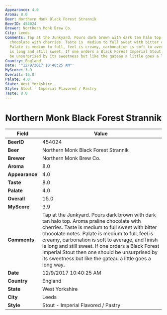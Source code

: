 ```yaml
---
Appearance: 4.0
Aroma: 8.0
Beer: Northern Monk Black Forest Strannik
BeerID: 454024
Brewer: Northern Monk Brew Co.
City: Leeds
Comments: Tap at the Junkyard. Pours dark brown with dark tan halo top. Aroma praline
  chocolate with cherries. Taste is  medium to full sweet with bitter chocolate notes.
  Palate is medium to full, feel is creamy, carbonation is soft to average, and finish
  is long and still sweet. If one orders a Black Forest Imperial Stout then one should
  be unsurprised by its sweetness but like the gateau a little goes a long way.
Country: England
Date: '"12/9/2017 10:40:25 AM"'
MyScore: 3.9
Overall: 15.0
Palate: 4.0
State: West Yorkshire
Style: Stout - Imperial Flavored / Pastry
Taste: 8.0
---
```


# Northern Monk Black Forest Strannik

| Field         | Value |
|---------------|-------|
| **BeerID** | 454024 |
| **Beer** | Northern Monk Black Forest Strannik |
| **Brewer** | Northern Monk Brew Co. |
| **Aroma** | 8.0 |
| **Appearance** | 4.0 |
| **Taste** | 8.0 |
| **Palate** | 4.0 |
| **Overall** | 15.0 |
| **MyScore** | 3.9 |
| **Comments** | Tap at the Junkyard. Pours dark brown with dark tan halo top. Aroma praline chocolate with cherries. Taste is  medium to full sweet with bitter chocolate notes. Palate is medium to full, feel is creamy, carbonation is soft to average, and finish is long and still sweet. If one orders a Black Forest Imperial Stout then one should be unsurprised by its sweetness but like the gateau a little goes a long way. |
| **Date** | 12/9/2017 10:40:25 AM |
| **Country** | England |
| **State** | West Yorkshire |
| **City** | Leeds |
| **Style** | Stout - Imperial Flavored / Pastry |
